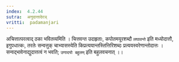 ```yaml
---
index:  4.2.44
sutra:  अनुदात्तादेरञ्
vritti:  padamanjari
---
```


अचित्तात्परत्वाद् ठका भवितव्यमिति । चित्तवन्त उदाहृताः, कपोतमयूरशब्दौ `लघावन्ते` इति मध्योदात्तौ, इगुपधात्कः, तरतेः सन्वत्तुक् चाभ्यासस्येति किप्रत्ययान्तस्तित्तिरिशब्दः प्रत्ययस्वरेणान्तोदात्तः । सन्वद्भावेनाद्युदात्तत्वं न भवति; `उणादयो बहुलम्` इति बहुलवचनात् ।।
